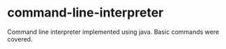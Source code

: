 # command-line-interpreter
Command line interpreter implemented using java. Basic commands were covered.
